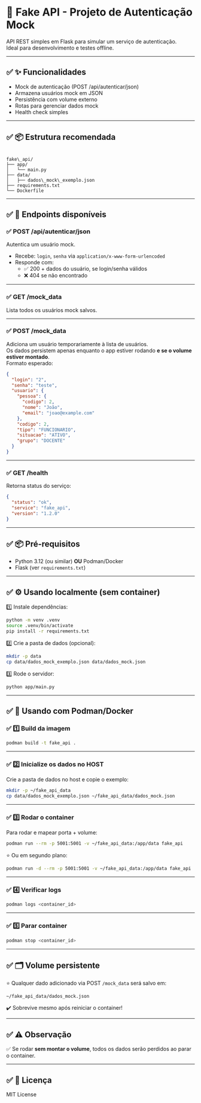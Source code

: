 # 🧪 Fake API - Projeto de Autenticação Mock

API REST simples em Flask para simular um serviço de autenticação.  
Ideal para desenvolvimento e testes offline.

---

## ✅ ✨ Funcionalidades

- Mock de autenticação (POST /api/autenticar/json)
- Armazena usuários mock em JSON
- Persistência com volume externo
- Rotas para gerenciar dados mock
- Health check simples

---

## ✅ 📦 Estrutura recomendada

```

fake\_api/
├── app/
│   └── main.py
├── data/
│   ├── dados\_mock\_exemplo.json
├── requirements.txt
└── Dockerfile

````

---

## ✅ 🚀 Endpoints disponíveis

### ✅ **POST /api/autenticar/json**
Autentica um usuário mock.  
- Recebe: `login`, `senha` via `application/x-www-form-urlencoded`
- Responde com:
  - ✅ 200 + dados do usuário, se login/senha válidos
  - ❌ 404 se não encontrado

---

### ✅ **GET /mock_data**
Lista todos os usuários mock salvos.

---

### ✅ **POST /mock_data**
Adiciona um usuário temporariamente à lista de usuários.  
Os dados persistem apenas enquanto o app estiver rodando **e se o volume estiver montado**.  
Formato esperado:
```json
{
  "login": "2",
  "senha": "teste",
  "usuario": {
    "pessoa": {
      "codigo": 2,
      "nome": "João",
      "email": "joao@example.com"
    },
    "codigo": 2,
    "tipo": "FUNCIONARIO",
    "situacao": "ATIVO",
    "grupo": "DOCENTE"
  }
}
````

---

### ✅ **GET /health**

Retorna status do serviço:

```json
{
  "status": "ok",
  "service": "fake_api",
  "version": "1.2.0"
}
```

---

## ✅ 📦 Pré-requisitos

* Python 3.12 (ou similar) **OU** Podman/Docker
* Flask (ver `requirements.txt`)

---

## ✅ ⚙️ Usando localmente (sem container)

1️⃣ Instale dependências:

```bash
python -m venv .venv
source .venv/bin/activate
pip install -r requirements.txt
```

2️⃣ Crie a pasta de dados (opcional):

```bash
mkdir -p data
cp data/dados_mock_exemplo.json data/dados_mock.json
```

3️⃣ Rode o servidor:

```bash
python app/main.py
```

---

## ✅ 🐳 Usando com Podman/Docker

### ✅ 1️⃣ Build da imagem

```bash
podman build -t fake_api .
```

---

### ✅ 2️⃣ Inicialize os dados no HOST

Crie a pasta de dados no host e copie o exemplo:

```bash
mkdir -p ~/fake_api_data
cp data/dados_mock_exemplo.json ~/fake_api_data/dados_mock.json
```

---

### ✅ 3️⃣ Rodar o container

Para rodar e mapear porta + volume:

```bash
podman run --rm -p 5001:5001 -v ~/fake_api_data:/app/data fake_api
```

⭐️ Ou em segundo plano:

```bash
podman run -d --rm -p 5001:5001 -v ~/fake_api_data:/app/data fake_api
```

---

### ✅ 4️⃣ Verificar logs

```bash
podman logs <container_id>
```

---

### ✅ 5️⃣ Parar container

```bash
podman stop <container_id>
```

---

## ✅ 🗂️ Volume persistente

⭐️ Qualquer dado adicionado via POST `/mock_data` será salvo em:

```
~/fake_api_data/dados_mock.json
```

✔️ Sobrevive mesmo após reiniciar o container!

---

## ✅ ⚠️ Observação

✅ Se rodar **sem montar o volume**, todos os dados serão perdidos ao parar o container.

---

## ✅ 📝 Licença

MIT License
